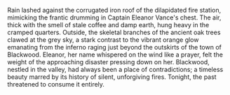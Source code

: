 Rain lashed against the corrugated iron roof of the dilapidated fire station, mimicking the frantic drumming in Captain Eleanor Vance's chest.  The air, thick with the smell of stale coffee and damp earth, hung heavy in the cramped quarters.  Outside, the skeletal branches of the ancient oak trees clawed at the grey sky, a stark contrast to the vibrant orange glow emanating from the inferno raging just beyond the outskirts of the town of Blackwood.  Eleanor, her name whispered on the wind like a prayer, felt the weight of the approaching disaster pressing down on her. Blackwood, nestled in the valley, had always been a place of contradictions; a timeless beauty marred by its history of silent, unforgiving fires.  Tonight, the past threatened to consume it entirely.
